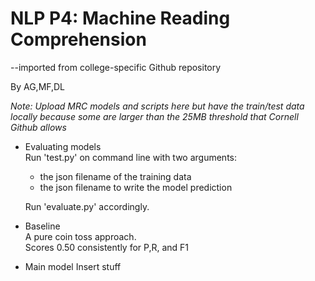 # NLP P4: Machine Reading Comprehension

--imported from college-specific Github repository

By AG,MF,DL

_Note: Upload MRC models and scripts here but have the train/test data locally because some are larger than the 25MB threshold that Cornell Github allows_

- Evaluating models  
   Run 'test.py' on command line with two arguments:
   + the json filename of the training data
   + the json filename to write the model prediction
   
   Run 'evaluate.py' accordingly.

- Baseline  
   A pure coin toss approach.  
   Scores 0.50 consistently for P,R, and F1

- Main model
   Insert stuff
